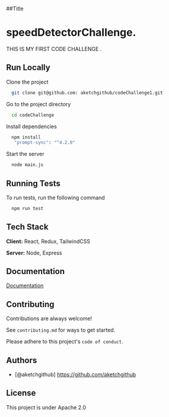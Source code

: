 ##Title
# speedDetectorChallenge.

THIS IS MY FIRST CODE CHALLENGE .


## Run Locally

Clone the project

```bash
  git clone git@github.com: aketchgithub/codeChallenge1.git
```

Go to the project directory

```bash
  cd codeChallenge
```

Install dependencies

```bash
  npm install
   "prompt-sync": "^4.2.0"
```

Start the server

```bash
  node main.js
```


## Running Tests

To run tests, run the following command

```bash
  npm run test
```


## Tech Stack

**Client:** React, Redux, TailwindCSS

**Server:** Node, Express


## Documentation

[Documentation](https://linktodocumentation)


## Contributing

Contributions are always welcome!

See `contributing.md` for ways to get started.

Please adhere to this project's `code of conduct`.


## Authors

- [@aketchgithub] https://github.com/aketchgithub

## License
This project is under Apache 2.0